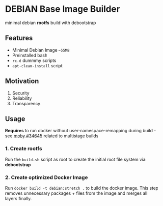 DEBIAN Base Image Builder
==============================

minimal debian **rootfs** build with debootstrap

## Features ##

* Minimal Debian Image `~55MB`
* Preinstalled bash
* `rc.d` dummmy scripts
* `apt-clean-install` script

## Motivation ##

1. Security
2. Reliability
3. Transparency

## Usage ##

**Requires** to run docker without user-namespace-remapping during build - see [moby #34645](https://github.com/moby/moby/issues/34645) related to multistage builds

### 1. Create rootfs ##

Run the `build.sh` script as root to create the initial root file system via **debootstrap**

### 2. Create optimized Docker Image ##

Run `docker build -t debian:stretch .` to build the docker image. This step removes unnecessary packages + files from the image and merges all layers finally.

